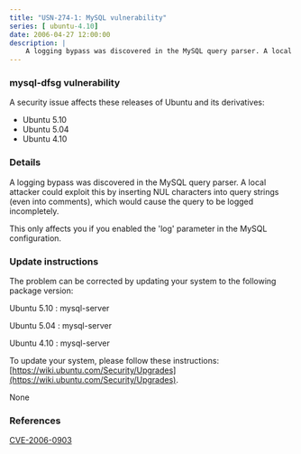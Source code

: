 ```yaml
---
title: "USN-274-1: MySQL vulnerability"
series: [ ubuntu-4.10]
date: 2006-04-27 12:00:00
description: |
    A logging bypass was discovered in the MySQL query parser. A local attacker could exploit this by inserting NUL characters into query strings (even into comments), which would cause the query to be logged incompletely.
--- 
```

 
 


### mysql-dfsg vulnerability

A security issue affects these releases of Ubuntu and its derivatives:

* Ubuntu 5.10
* Ubuntu 5.04
* Ubuntu 4.10

### Details

A logging bypass was discovered in the MySQL query parser. A local attacker could exploit this by inserting NUL characters into query strings (even into comments), which would cause the query to be logged incompletely.

This only affects you if you enabled the &#39;log&#39; parameter in the MySQL configuration.

### Update instructions

The problem can be corrected by updating your system to the following package version:

Ubuntu 5.10
 : mysql-server 

Ubuntu 5.04
 : mysql-server 

Ubuntu 4.10
 : mysql-server 

To update your system, please follow these instructions: [https://wiki.ubuntu.com/Security/Upgrades](https://wiki.ubuntu.com/Security/Upgrades).

None

### References

 
 [CVE-2006-0903](http://people.ubuntu.com/~ubuntu-security/cve/CVE-2006-0903)
 

